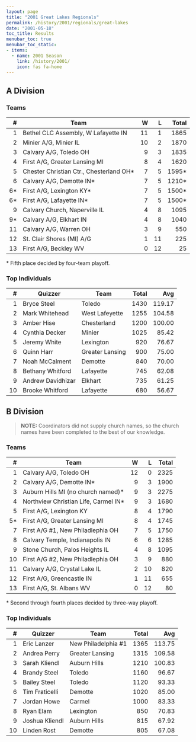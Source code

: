 ```yaml
---
layout: page
title: "2001 Great Lakes Regionals"
permalink: /history/2001/regionals/great-lakes
date: "2001-05-18"
toc_title: Results
menubar_toc: true
menubar_toc_static:
- items:
  - name: 2001 Season
    link: /history/2001/
    icon: fas fa-home
---
```


## A Division

### Teams

|    # | Team                                    |    W |    L | Total |
| ---: | --------------------------------------- | ---: | ---: | ----: |
|    1 | Bethel CLC Assembly, W Lafayette IN     |   11 |    1 |  1865 |
|    2 | Minier A/G, Minier IL                   |   10 |    2 |  1870 |
|    3 | Calvary A/G, Toledo OH                  |    9 |    3 |  1835 |
|    4 | First A/G, Greater Lansing MI           |    8 |    4 |  1620 |
|    5 | Chester Christian Ctr., Chesterland OH* |    7 |    5 | 1595* |
|    6 | Calvary A/G, Demotte IN*                |    7 |    5 | 1210* |
|   6* | First A/G, Lexington KY*                |    7 |    5 | 1500* |
|   6* | First A/G, Lafayette IN*                |    7 |    5 | 1500* |
|    9 | Calvary Church, Naperville IL           |    4 |    8 |  1095 |
|   9* | Calvary A/G, Elkhart IN                 |    4 |    8 |  1040 |
|   11 | Calvary A/G, Warren OH                  |    3 |    9 |   550 |
|   12 | St. Clair Shores (MI) A/G               |    1 |   11 |   225 |
|   13 | First A/G, Beckley WV                   |    0 |   12 |    25 |

\* Fifth place decided by four-team playoff.

### Top Individuals

|    # | Quizzer           | Team            | Total |    Avg |
| ---: | ----------------- | --------------- | ----: | -----: |
|    1 | Bryce Steel       | Toledo          |  1430 | 119.17 |
|    2 | Mark Whitehead    | West Lafeyette  |  1255 | 104.58 |
|    3 | Amber Hise        | Chesterland     |  1200 | 100.00 |
|    4 | Cynthia Decker    | Minier          |  1025 |  85.42 |
|    5 | Jeremy White      | Lexington       |   920 |  76.67 |
|    6 | Quinn Harr        | Greater Lansing |   900 |  75.00 |
|    7 | Noah McCalment    | Demotte         |   840 |  70.00 |
|    8 | Bethany Whitford  | Lafayette       |   745 |  62.08 |
|    9 | Andrew Davidhizar | Elkhart         |   735 |  61.25 |
|   10 | Brooke Whitford   | Lafayette       |   680 |  56.67 |

## B Division

>**NOTE:** Coordinators did not supply church names, so the church names have been completed to the best of our knowledge.

### Teams

|    # | Team                                 |    W |    L | Total |
| ---: | ------------------------------------ | ---: | ---: | ----: |
|    1 | Calvary A/G, Toledo OH               |   12 |    0 |  2325 |
|    2 | Calvary A/G, Demotte IN*             |    9 |    3 |  1900 |
|    3 | Auburn Hills MI (no church named)*   |    9 |    3 |  2275 |
|    4 | Northview Christian Life, Carmel IN* |    9 |    3 |  1680 |
|    5 | First A/G, Lexington KY              |    8 |    4 |  1790 |
|   5* | First A/G, Greater Lansing MI        |    8 |    4 |  1745 |
|    7 | First A/G #1, New Philadlephia OH    |    7 |    5 |  1750 |
|    8 | Calvary Temple, Indianapolis IN      |    6 |    6 |  1285 |
|    9 | Stone Church, Palos Heights IL       |    4 |    8 |  1095 |
|   10 | First A/G #2, New Philadlephia OH    |    3 |    9 |   880 |
|   11 | Calvary A/G, Crystal Lake IL         |    2 |   10 |   820 |
|   12 | First A/G, Greencastle IN            |    1 |   11 |   655 |
|   13 | First A/G, St. Albans WV             |    0 |   12 |    80 |

\* Second through fourth places decided by three-way playoff.

### Top Individuals

|    # | Quizzer        | Team                | Total |    Avg |
| ---: | -------------- | ------------------- | ----: | -----: |
|    1 | Eric Lanzer    | New Philadelphia #1 |  1365 | 113.75 |
|    2 | Andrea Perry   | Greater Lansing     |  1315 | 109.58 |
|    3 | Sarah Kliendl  | Auburn Hills        |  1210 | 100.83 |
|    4 | Brandy Steel   | Toledo              |  1160 |  96.67 |
|    5 | Bailey Steel   | Toledo              |  1120 |  93.33 |
|    6 | Tim Fraticelli | Demotte             |  1020 |  85.00 |
|    7 | Jordan Howe    | Carmel              |  1000 |  83.33 |
|    8 | Ryan Elam      | Lexington           |   850 |  70.83 |
|    9 | Joshua Kliendl | Auburn Hills        |   815 |  67.92 |
|   10 | Linden Rost    | Demotte             |   805 |  67.08 |

